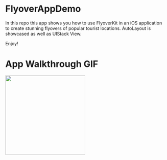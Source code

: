 # FlyoverAppDemo

In this repo this app shows you how to use FlyoverKit in an iOS application  to create stunning flyovers of popular tourist locations. AutoLayout is showcased as well as UIStack View.

Enjoy!

# App Walkthrough GIF

<img src="http://recordit.co/nyEO4fYs6p" width=250><br>
